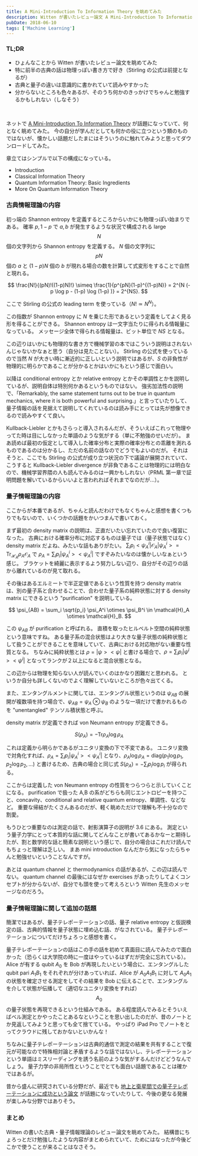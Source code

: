 ```yaml
---
title: A Mini-Introduction To Information Theory を眺めてみた
description: Witten が書いたレビュー論文 A Mini-Introduction To Information Theory を眺めてみた感想のブログ記事。
pubDate: 2018-06-10
tags: ['Machine Learning']
---
```


### TL;DR
- ひょんなことから Witten が書いたレビュー論文を眺めてみた
- 特に前半の古典の話は物理っぽい書き方で好き（Stirling の公式は前提となるが）
- 古典と量子の違いは意識的に書かれていて読みやすかった
- 分からないところも色々あるが、そのうち何かのきっかけでちゃんと勉強するかもしれない（しなそう）
<br>

ネットで [A Mini-Introduction To Information Theory](https://arxiv.org/abs/1805.11965) が話題になっていて、何となく眺めてみた。
今の自分が学んだとしても何かの役に立つという類のものではないが、懐かしい話題だしたまにはそういうのに触れてみようと思ってダウンロードしてみた。

章立てはシンプルで以下の構成になっている。

- Introduction
- Classical Information Theory
- Quantum Information Theory: Basic Ingredients
- More On Quantum Information Theory

### 古典情報理論の内容
初っ端の Shannon entropy を定義するところからいかにも物理っぽい始まりである。
確率 ${p ,1-p}$ で ${a ,b}$ が発生するような状況で構成される large $$N$$ 個の文字列から Shannon entropy を定義する。
$N$ 個の文字列に $$p N$$ 個の $a$ と $(1-p) N$ 個の $b$ が現れる場合の数を計算して式変形をすることで自然と現れる。

$$
  \frac{N!}{(pN)!((1-p)N)!} \simeq \frac{1}{p^{pN}(1-p)^{(1-p)N}} = 2^{N (-p \log p - (1-p) \log (1-p) )} = 2^{NS}.
$$

ここで Stirling の公式の leading term を使っている（$N! \simeq N^N$）。

この指数が Shannon entropy に $N$ を乗じた形であるという定義をしてよく見る形を得ることができる。
Shannon entropy は一文字当たりに得られる情報量になっている。
メッセージ全体で得られる情報量は、ビット単位で $NS$ となる。

この辺りはいかにも物理的な書き方で機械学習の本ではこういう説明はされないんじゃないかなぁと思う（自分は見たことない）。
Stirling の公式を使っているので当然 $N$ が大きい時に漸近的に正しいという説明ではあるが、$S$ の非負性が物理的に明らかであることが分かるとかはいかにもという感じで面白い。

以降は conditional entropy とか relative entropy とかその単調性とかを説明しているが、説明自体は特別何かあるというものではない。
強劣加法性の説明で、「Remarkably, the same statement turns out to be true in quantum mechanics, where it is both powerful and surprising.」と言っていたりして、量子情報の話を見据えて説明してくれているのは読み手にとっては先が想像できるので読みやすくて良い。

Kullback-Liebler とかもさらっと導入されるんだが、そういえばこれって物理やってた時は目にしなかった単語のような気がする（単に不勉強のせいだが）。
まあ読めば最初の仮定として導入した確率分布と実際の確率分布との乖離を測れるものであるのは分かるし、ただの名前の話なのでどうでもよいのだが。
それはそうと、ここでも Stirling の公式が成り立つ状況の下で議論が展開されていて、こうすると Kullback-Liebler divergence が非負であることは物理的には明白なので、機械学習界隈の人も読んでみるのは一興かもしれない（PRML 第一章で証明問題を解いているからいいよと言われればそれまでなのだが...）。

### 量子情報理論の内容
ここからが本番であるが、ちゃんと読んだわけでもなくちゃんと感想を書くつもりでもないので、いくつかの話題をかいつまんで書いておく。

まず最初の density matrix の説明は、正直だいたい忘れていたので良い復習になった。
古典における確率分布に対応するものは量子では（量子状態ではなく）density matrix だよね、みたいな話もありがたい。
$\sum_i p_i <\psi_A^i | \mathcal{O}_A | \psi_A^i > = \text{Tr}_{\mathcal{H}_A} \rho_A \mathcal{O}_A$ で $\rho_A = \sum_i p_i | \psi_A^i >< \psi_A^i |$ ですぞみたいなのは懐かしいなぁという感じ。
ブラケットを綺麗に表示するよう努力しない辺り、自分がその辺りの話から離れているのが見て取れる。

その後はあるエルミートで半正定値であるという性質を持つ density matrix は、別の量子系と合わせることで、合わせた量子系の純粋状態に対する density matrix にできるという "purification" を説明している。

$$
  \psi_{AB} = \sum_i \sqrt{p_i} \psi_A^i \otimes \psi_B^i \in \mathcal{H}_A \otimes \mathcal{H}_B.
$$

この $\psi_{AB}$ が purification と呼ばれる。
直積を取ったヒルベルト空間の純粋状態という意味ですね。
ある量子系の混合状態はより大きな量子状態の純粋状態として扱うことができることを意味していて、古典における対応物がない重要な性質となる。
ちなみに純粋状態とは $\rho = |\psi><\psi|$ と書ける場合で、$\rho = \sum_i p_i |\psi^i><\psi^i|$ となってランクが２以上になると混合状態となる。

この辺からは物理を知らない人が読んでいくのはかなり困難だと思われる。
というか自分も詳しくないのでよく理解していないところが色々出てくる。

また、エンタングルメントに関しては、エンタングル状態というのは $\psi_{AB}$ の展開が複数項を持つ場合で、$\psi_{AB} = \psi_A \otimes \psi_B$ のような一項だけで書かれるものを "unentangled" テンソル積状態と呼ぶ。

density matrix が定義できれば von Neumann entropy が定義できる。

$$
  S(\rho_A) = - \text{Tr} \rho_A \log \rho_A
$$

これは定義から明らかであるがユニタリ変換の下で不変である。
ユニタリ変換で対角化すれば、$\rho_A = \sum_i p_i |\psi_A^i><\psi_A^i|$ となり、$\rho_A \log \rho_A = \text{diag}(p_1 \log p_1, p_2 \log p_2, ...)$ と書けるため、古典の場合と同じ式 $S(\rho_A) = - \sum_i p_i \log p_i$ が得られる。

ここからは定義した von Neumann entropy の性質をつらつらと示していくことになる。
purification で扱った A,B の系がどちらも同じエントロピーを持つこと、concavity、conditional and relative quantum entropy、単調性、などなど。
重要な帰結がたくさんあるのだが、軽く眺めただけで理解も不十分なので割愛。

もうひとつ重要なのは測定の話で、射影演算子の説明が 3.6 にある。
測定という量子力学にとって本質的な話に関してどんなことが書いてあるかなーと期待したが、割と数学的な話と簡素な説明という感じで、自分の場合はこれだけ読んでもちょっと理解は乏しい。
まあ mini introduction なんだから気になったらちゃんと勉強せいということなんですが。

あとは quantum channel と thermodynamics の話があるが、この辺は読んでない。
quantum channel の最後にはなぜか exercises があったりしてよくコンセプトが分からないが、自分でも頭を使って考えろという Witten 先生のメッセージなのだろう。

### 量子情報理論に関して追加の話題
簡潔ではあるが、量子テレポーテーションの話、量子 relative entropy と仮説検定の話、古典的情報を量子状態に埋め込む話、がなされている。
量子テレポーテーションについてだけちょろっと感想を書く。

量子テレポーテーションの話はこの手の話を初めて真面目に読んでみたので面白かった（恐らくは大学院の時に一度はやっているはずだが完全に忘れている）。
Alice が有する qubit $A_0$ を Bob が再現したいという場合に、エンタングルした qubit pari $A_1 B_1$ をそれぞれが分けあっていれば、Alice が $A_0 A_1 B_1$ に対して $A_0 A_1$ の状態を確定させる測定をしてその結果を Bob に伝えることで、エンタングルを介して状態が伝播して（適切なユニタリ変換をすれば） $$A_0$$ の量子状態を再現できるという仕組みである。
ある程度読んでみるとそういえばベル測定とかやったことあるなということを思い出したのだが、昔のノートとか見返してみようと思っても全て捨てている。
やっぱり iPad Pro でノートをとってクラウドに残しておかないといかんな！

ちなみに量子テレポーテーションは古典的通信で測定の結果を共有することで復元が可能なので特殊相対論と矛盾するような話ではないし、テレポーテーションという単語はミスリーディングを誘う名前のような気がするんだけどどうなんでしょう。
量子力学の非局所性ということでとても面白い話題であることは確かではあるが。

昔から盛んに研究されている分野だが、最近でも [地上と衛星間での量子テレポーテーションに成功という論文](https://arxiv.org/abs/1707.00934) が話題になっていたりして、今後の更なる発展が楽しみな分野ではありそう。

### まとめ
Witten の書いた古典・量子情報理論のレビュー論文を眺めてみた。
結構昔にちょろっとだけ勉強したような内容がまとめられていて、ためにはなったが今後どこかで使うことが来ることはなさそう。
